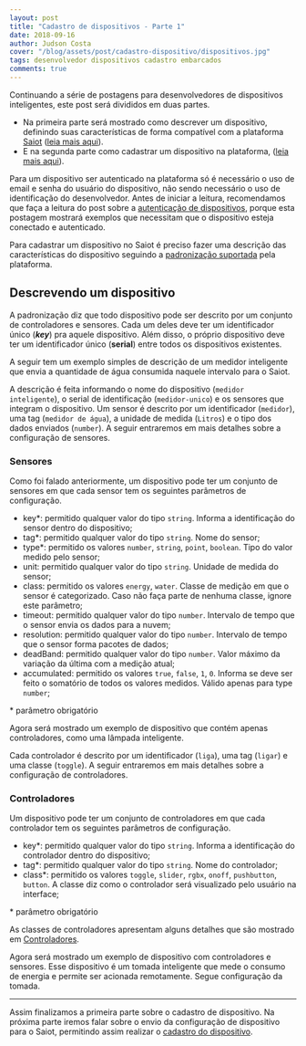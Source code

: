 ```yaml
---
layout: post
title: "Cadastro de dispositivos - Parte 1"
date: 2018-09-16
author: Judson Costa
cover: "/blog/assets/post/cadastro-dispositivo/dispositivos.jpg"
tags: desenvolvedor dispositivos cadastro embarcados
comments: true
---
```


Continuando a série de postagens para desenvolvedores de dispositivos inteligentes, este post será divididos em duas partes.

- Na primeira parte será mostrado como descrever um dispositivo, definindo suas características de forma compatível com a plataforma [Saiot](https://saiot.ect.ufrn.br) ([leia mais aqui](/blog/2018/08/20/padronizacao-comunicacao.html)).
- E na segunda parte como cadastrar um dispositivo na plataforma, ([leia mais aqui](/blog/2018/09/16/cadastro-dispositivo-parte-2.html)).

Para um dispositivo ser autenticado na plataforma só é necessário o uso de email e senha do usuário do dispositivo, não sendo necessário o uso de identificação do desenvolvedor. Antes de iniciar a leitura, recomendamos que faça a leitura do post sobre a [autenticação de dispositivos](/blog/2018/09/15/autenticacao-dispositivo.html), porque esta postagem mostrará exemplos que necessitam que o dispositivo esteja conectado e autenticado.

Para cadastrar um dispositivo no Saiot é preciso fazer uma descrição das características do dispositivo seguindo a [padronização suportada](/blog/2018/08/20/padronizacao-comunicacao.html) pela plataforma.

## Descrevendo um dispositivo

A padronização diz que todo dispositivo pode ser descrito por um conjunto de controladores e sensores. Cada um deles deve ter um identificador único (**_key_**) pra aquele dispositivo. Além disso, o próprio dispositivo deve ter um identificador único (**serial**) entre todos os dispositivos existentes.

A seguir tem um exemplo simples de descrição de um medidor inteligente que envia a quantidade de água consumida naquele intervalo para o Saiot.

<script src="https://gist.github.com/judsonc/bfba690ccdea36a703628eed3e5158b0.js"></script>

A descrição é feita informando o nome do dispositivo (`medidor inteligente`), o serial de identificação (`medidor-unico`) e os sensores que integram o dispositivo. Um sensor é descrito por um identificador (`medidor`), uma tag (`medidor de água`), a unidade de medida (`Litros`) e o tipo dos dados enviados (`number`). A seguir entraremos em mais detalhes sobre a configuração de sensores.

### Sensores

Como foi falado anteriormente, um dispositivo pode ter um conjunto de sensores em que cada sensor tem os seguintes parâmetros de configuração.

- key\*: permitido qualquer valor do tipo `string`. Informa a identificação do sensor dentro do dispositivo;
- tag\*: permitido qualquer valor do tipo `string`. Nome do sensor;
- type\*: permitido os valores `number`, `string`, `point`, `boolean`. Tipo do valor medido pelo sensor;
- unit: permitido qualquer valor do tipo `string`. Unidade de medida do sensor;
- class: permitido os valores `energy`, `water`. Classe de medição em que o sensor é categorizado. Caso não faça parte de nenhuma classe, ignore este parâmetro;
- timeout: permitido qualquer valor do tipo `number`. Intervalo de tempo que o sensor envia os dados para a nuvem;
- resolution: permitido qualquer valor do tipo `number`. Intervalo de tempo que o sensor forma pacotes de dados;
- deadBand: permitido qualquer valor do tipo `number`. Valor máximo da variação da última com a medição atual;
- accumulated: permitido os valores `true`, `false`, `1`, `0`. Informa se deve ser feito o somatório de todos os valores medidos. Válido apenas para type `number`;

<span style="font-size:14px">\* parâmetro obrigatório</span>

Agora será mostrado um exemplo de dispositivo que contém apenas controladores, como uma lâmpada inteligente.

<script src="https://gist.github.com/judsonc/e8e12751571c03c509cd72cbce8d2a62.js"></script>

Cada controlador é descrito por um identificador (`liga`), uma tag (`ligar`) e uma classe (`toggle`). A seguir entraremos em mais detalhes sobre a configuração de controladores.

### Controladores

Um dispositivo pode ter um conjunto de controladores em que cada controlador tem os seguintes parâmetros de configuração.

- key\*: permitido qualquer valor do tipo `string`. Informa a identificação do controlador dentro do dispositivo;
- tag\*: permitido qualquer valor do tipo `string`. Nome do controlador;
- class\*: permitido os valores `toggle`, `slider`, `rgbx`, `onoff`, `pushbutton`, `button`. A classe diz como o controlador será visualizado pelo usuário na interface;

<span style="font-size:14px">\* parâmetro obrigatório</span>

As classes de controladores apresentam alguns detalhes que são mostrado em [Controladores](/blog/2018/09/18/controladores.html).

Agora será mostrado um exemplo de dispositivo com controladores e sensores. Esse dispositivo é um tomada inteligente que mede o consumo de energia e permite ser acionada remotamente. Segue configuração da tomada.

<script src="https://gist.github.com/judsonc/12f9d5e427d6ebefc0b2b7c7e1a1adb5.js"></script>

<hr>

Assim finalizamos a primeira parte sobre o cadastro de dispositivo. Na próxima parte iremos falar sobre o envio da configuração de dispositivo para o Saiot, permitindo assim realizar o [cadastro do dispositivo](/blog/2018/09/16/cadastro-dispositivo-parte-2.html).
